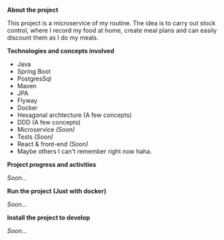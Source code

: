 **About the project**

This project is a microservice of my routine. The idea is to carry out stock control, where I record my food at home, create meal plans and can easily discount them as I do my meals.

**Technologies and concepts involved**

- Java
- Spring Boot
- PostgresSql
- Maven
- JPA
- Flyway
- Docker
- Hexagonal archtecture (A few concepts)
- DDD (A few concepts)
- Microservice _(Soon)_
- Tests _(Soon)_
- React & front-end _(Soon)_
- Maybe others I can't remember right now haha.

**Project progress and activities**

_Soon..._

**Run the project (Just with docker)**

_Soon..._

**Install the project to develop**

_Soon..._
